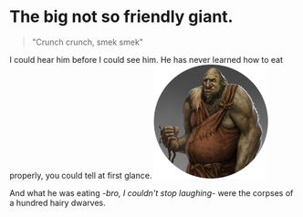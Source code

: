 # The big not so friendly giant.

>"Crunch crunch, smek smek"

I could hear him before I could see him.
He has never learned how to eat properly, you could tell at first glance. <img src="pictures/Giant.png" alt="picture giant" width="200"/>

And what he was eating *-bro, I couldn't stop laughing-* were the corpses of a hundred hairy dwarves.


